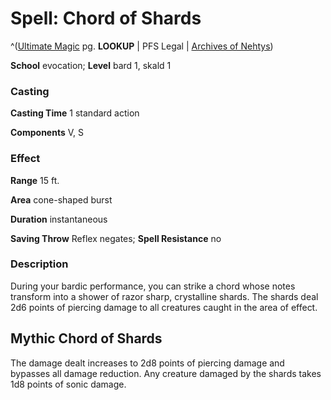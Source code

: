 # Spell: Chord of Shards

^([Ultimate Magic][ss-chord-of-shards] pg. **LOOKUP** | PFS Legal | [Archives of Nehtys][sn-chord-of-shards])

**School** evocation; **Level** bard 1, skald 1

### Casting

**Casting Time** 1 standard action  

**Components** V, S

### Effect

**Range** 15 ft.  

**Area** cone-shaped burst  

**Duration** instantaneous  

**Saving Throw** Reflex negates; **Spell Resistance** no

### Description

During your bardic performance, you can strike a chord whose notes transform into a shower of razor sharp, crystalline shards. The shards deal 2d6 points of piercing damage to all creatures caught in the area of effect.

## Mythic Chord of Shards

The damage dealt increases to 2d8 points of piercing damage and bypasses all damage reduction. Any creature damaged by the shards takes 1d8 points of sonic damage.

[ss-chord-of-shards]: http://paizo.com/pathfinderRPG/v57
[sn-chord-of-shards]: http://www.archivesofnethys.com/SpellDisplay.aspx?ItemName=Chord%20of%20Shards